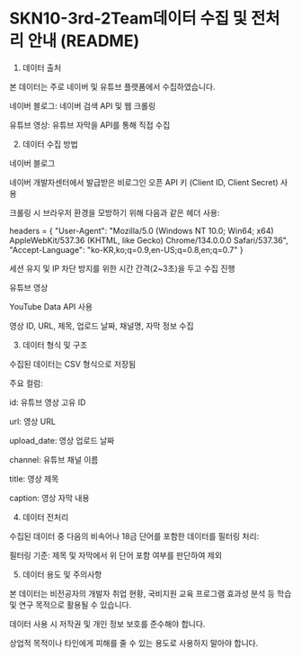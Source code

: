 
# SKN10-3rd-2Team데이터 수집 및 전처리 안내 (README)

1. 데이터 출처

본 데이터는 주로 네이버 및 유튜브 플랫폼에서 수집하였습니다.

네이버 블로그: 네이버 검색 API 및 웹 크롤링

유튜브 영상: 유튜브 자막을 API를 통해 직접 수집

2. 데이터 수집 방법

네이버 블로그

네이버 개발자센터에서 발급받은 비로그인 오픈 API 키 (Client ID, Client Secret) 사용

크롤링 시 브라우저 환경을 모방하기 위해 다음과 같은 헤더 사용:

headers = {
    "User-Agent": "Mozilla/5.0 (Windows NT 10.0; Win64; x64) AppleWebKit/537.36 (KHTML, like Gecko) Chrome/134.0.0.0 Safari/537.36",
    "Accept-Language": "ko-KR,ko;q=0.9,en-US;q=0.8,en;q=0.7"
}

세션 유지 및 IP 차단 방지를 위한 시간 간격(2~3초)을 두고 수집 진행

유튜브 영상

YouTube Data API 사용

영상 ID, URL, 제목, 업로드 날짜, 채널명, 자막 정보 수집

3. 데이터 형식 및 구조

수집된 데이터는 CSV 형식으로 저장됨

주요 컬럼:

id: 유튜브 영상 고유 ID

url: 영상 URL

upload_date: 영상 업로드 날짜

channel: 유튜브 채널 이름

title: 영상 제목

caption: 영상 자막 내용

4. 데이터 전처리

수집된 데이터 중 다음의 비속어나 18금 단어를 포함한 데이터를 필터링 처리:

필터링 기준: 제목 및 자막에서 위 단어 포함 여부를 판단하여 제외

5. 데이터 용도 및 주의사항

본 데이터는 비전공자의 개발자 취업 현황, 국비지원 교육 프로그램 효과성 분석 등 학습 및 연구 목적으로 활용될 수 있습니다.

데이터 사용 시 저작권 및 개인 정보 보호를 준수해야 합니다.

상업적 목적이나 타인에게 피해를 줄 수 있는 용도로 사용하지 말아야 합니다.


